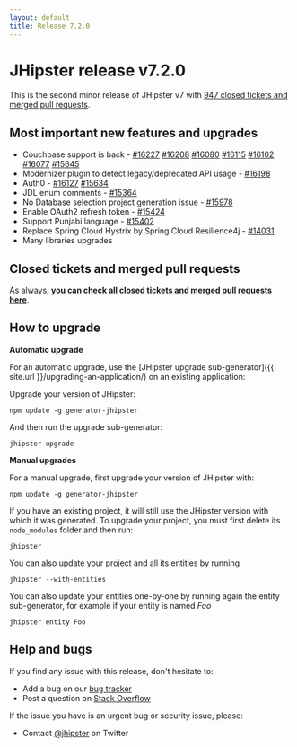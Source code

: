 ```yaml
---
layout: default
title: Release 7.2.0
---
```


JHipster release v7.2.0
==================

This is the second minor release of JHipster v7 with [947 closed tickets and merged pull requests](https://github.com/jhipster/generator-jhipster/issues?q=milestone%3A7.2.0+is%3Aclosed).


Most important new features and upgrades
-------------

- Couchbase support is back - [#16227](https://github.com/jhipster/generator-jhipster/pull/16227) [#16208](https://github.com/jhipster/generator-jhipster/pull/16208) [#16080](https://github.com/jhipster/generator-jhipster/pull/16080) [#16115](https://github.com/jhipster/generator-jhipster/pull/16115) [#16102](https://github.com/jhipster/generator-jhipster/pull/16102) [#16077](https://github.com/jhipster/generator-jhipster/pull/16077) [#15645](https://github.com/jhipster/generator-jhipster/pull/15645)
- Modernizer plugin to detect legacy/deprecated API usage - [#16198](https://github.com/jhipster/generator-jhipster/pull/16198)
- Auth0 - [#16127](https://github.com/jhipster/generator-jhipster/pull/16127) [#15634](https://github.com/jhipster/generator-jhipster/pull/15634)
- JDL enum comments - [#15364](https://github.com/jhipster/generator-jhipster/pull/15364)
- No Database selection project generation issue - [#15978](https://github.com/jhipster/generator-jhipster/pull/15978)
- Enable OAuth2 refresh token - [#15424](https://github.com/jhipster/generator-jhipster/pull/15424)
- Support Punjabi language - [#15402](https://github.com/jhipster/generator-jhipster/pull/15402)
- Replace Spring Cloud Hystrix by Spring Cloud Resilience4j - [#14031](https://github.com/jhipster/generator-jhipster/issues/14031)
- Many libraries upgrades

Closed tickets and merged pull requests
------------
As always, __[you can check all closed tickets and merged pull requests here](https://github.com/jhipster/generator-jhipster/issues?q=milestone%3A7.2.0+is%3Aclosed)__.

How to upgrade
------------

**Automatic upgrade**

For an automatic upgrade, use the [JHipster upgrade sub-generator]({{ site.url }}/upgrading-an-application/) on an existing application:

Upgrade your version of JHipster:

```
npm update -g generator-jhipster
```

And then run the upgrade sub-generator:

```
jhipster upgrade
```

**Manual upgrades**

For a manual upgrade, first upgrade your version of JHipster with:

```
npm update -g generator-jhipster
```

If you have an existing project, it will still use the JHipster version with which it was generated.
To upgrade your project, you must first delete its `node_modules` folder and then run:

```
jhipster
```

You can also update your project and all its entities by running

```
jhipster --with-entities
```

You can also update your entities one-by-one by running again the entity sub-generator, for example if your entity is named _Foo_

```
jhipster entity Foo
```


Help and bugs
--------------

If you find any issue with this release, don't hesitate to:

- Add a bug on our [bug tracker](https://github.com/jhipster/generator-jhipster/issues?state=open)
- Post a question on [Stack Overflow](http://stackoverflow.com/tags/jhipster/info)

If the issue you have is an urgent bug or security issue, please:

- Contact [@jhipster](https://twitter.com/jhipster) on Twitter
